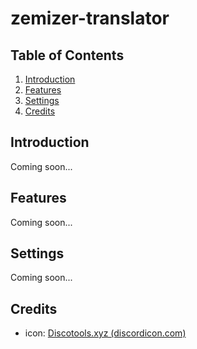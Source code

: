 # zemizer-translator <!-- omit in toc -->

## Table of Contents <!-- omit in toc -->

1. [Introduction](#introduction)
2. [Features](#features)
3. [Settings](#settings)
4. [Credits](#credits)

## Introduction

Coming soon...

## Features

Coming soon...

## Settings

Coming soon...

## Credits

- icon: [Discotools.xyz (discordicon.com)](https://www.discordicon.com/icons-editor)
